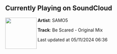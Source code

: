 ## Currently Playing on SoundCloud

[<img align="left" width="100" src="https://i1.sndcdn.com/artworks-itJ6ftbooKaeTE0x-9w7M6Q-t500x500.jpg">](https://soundcloud.com/samo5techno/be-scared-original-mix)

**Artist**: SAMO5 

**Track**: Be Scared - Original Mix

Last updated at 05/11/2024 06:36

